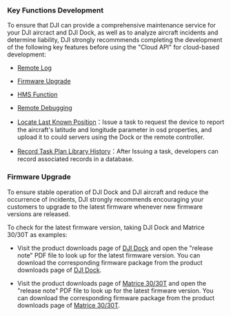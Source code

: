 ### Key Functions Development

To ensure that DJI can provide a comprehensive maintenance service for your DJI aircract and DJI Dock, as well as to analyze aircraft incidents and determine liability, DJI strongly recommmends completing the development of the following key features before using the "Cloud API" for cloud-based development:

* [Remote Log](https://developer.dji.com/doc/cloud-api-tutorial/en/feature-set/dock-feature-set/remote-log.html)

* [Firmware Upgrade](https://developer.dji.com/doc/cloud-api-tutorial/en/feature-set/dock-feature-set/firmware-upgrade.html)

* [HMS Function](https://developer.dji.com/doc/cloud-api-tutorial/en/feature-set/dock-feature-set/hms.html)

* [Remote Debugging](https://developer.dji.com/doc/cloud-api-tutorial/en/feature-set/dock-feature-set/remote-debug.html)

* [Locate Last Known Position](https://developer.dji.com/doc/cloud-api-tutorial/en/server-api-reference/mqtt/thing-model/gateway/dock/device.html)：Issue a task to request the device to report the aircraft's latitude and longitude parameter in osd properties, and upload it to could servers using the Dock or the remote controller.

* [Record Task Plan Library History](https://developer.dji.com/doc/cloud-api-tutorial/en/api-reference/dock-to-cloud/mqtt/dock/wayline.html)：After Issuing a task, developers can record associated records in a database.

### Firmware Upgrade

To ensure stable operation of DJI Dock and DJI aircraft and reduce the occurrence of incidents, DJI strongly recommends encouraging your customers to upgrade to the latest firmware whenever new firmware versions are released.

To check for the latest firmware version, taking DJI Dock and Matrice 30/30T as examples:

* Visit the product downloads page of [DJI Dock](https://enterprise.dji.com/dock/downloads) and open the "release note" PDF file to look up for the latest firmware version. You can download the corresponding firmware package from the product downloads page of [DJI Dock](https://enterprise.dji.com/dock/downloads).

* Visit the product downloads page of [Matrice 30/30T](https://enterprise.dji.com/cn/matrice-30/downloads) and open the "release note" PDF file to look up for the latest firmware version. You can download the corresponding firmware package from the product downloads page of [Matrice 30/30T](https://enterprise.dji.com/cn/matrice-30/downloads).